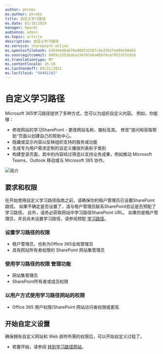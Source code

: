 ```yaml
---
author: pkrebs
ms.author: pkrebs
title: 自定义学习路径
ms.date: 02/18/2019
manager: bpardi
audience: admin
ms.topic: article
description: 自定义学习路径
ms.service: sharepoint-online
ms.openlocfilehash: 63644440a070a005532507c8e2562fe089180db5
ms.sourcegitcommit: 6005c2551bdea334767e6a056fdcb79533f2c858
ms.translationtype: MT
ms.contentlocale: zh-CN
ms.lasthandoff: 09/21/2021
ms.locfileid: "59461192"
---
```

# <a name="customize-learning-pathways"></a>自定义学习路径

Microsoft 365学习路径提供了多种方式，您可以为组织自定义内容。 例如，你能够：  
- 修改网站的学习SharePoint - 更改网站名称、徽标及其。 修改"提问和获取帮助"页面以创建自己的帮助中心。 
- 隐藏或显示内容以反映组织支持的服务或功能 
- 生成专为用户需求定制的自定义播放列表和子类别
- 构建登录页面，其中的内容经过筛选以支持业务成果，例如推动 Microsoft Teams、Outlook 移动或与 Microsoft 365 协作。

![简介](media/cg-introducing.png)

## <a name="requirements-and-permissions"></a>要求和权限

在开始使用自定义学习路径指南之前，请确保你的租户管理员已设置SharePoint路径。 如果不确定是否设置了，请与租户管理员联系SharePoint验证是否预配了学习路径。 此外，请务必获取网站中学习路径SharePoint URL。 如果你是租户管理员，并且尚未设置学习路径，请参阅预配 [学习路径](custom_provision.md)。 

### <a name="permissions-to-provision-learning-pathways"></a>设置学习路径的权限

- 租户管理员，也称为Office 365全局管理员
- 具有网站所有者权限的 SharePoint 网站集管理员

### <a name="permissions-to-use-learning-pathways-administration-features"></a>使用学习路径的权限 管理功能

- 网站集管理员
- SharePoint所有者或成员权限

### <a name="permissions-to-use-the-learning-pathways-site-as-a-user"></a>以用户方式使用学习路径网站的权限

- Office 365 用户权限/SharePoint 网站访问者权限或更高

## <a name="get-started-with-customization"></a>开始自定义设置
确保拥有自定义网站和 Web 部件所需的权限后，可以开始自定义过程了。 

- 若要开始，请参阅 [转到学习路径网站](custom_goto.md)。